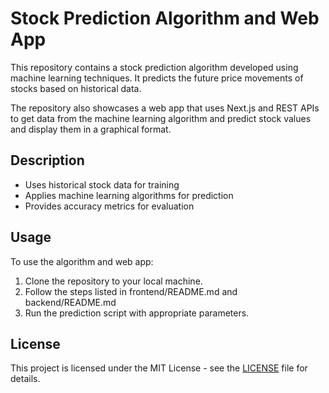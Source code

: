 # Stock Prediction Algorithm and Web App

This repository contains a stock prediction algorithm developed using machine learning techniques. It predicts the future price movements of stocks based on historical data.

The repository also showcases a web app that uses Next.js and REST APIs to get data from the machine learning algorithm and predict stock values and display them in a graphical format.

## Description

- Uses historical stock data for training
- Applies machine learning algorithms for prediction
- Provides accuracy metrics for evaluation

## Usage

To use the algorithm and web app:

1. Clone the repository to your local machine.
2. Follow the steps listed in frontend/README.md and backend/README.md
3. Run the prediction script with appropriate parameters.


## License

This project is licensed under the MIT License - see the [LICENSE](LICENSE) file for details.
